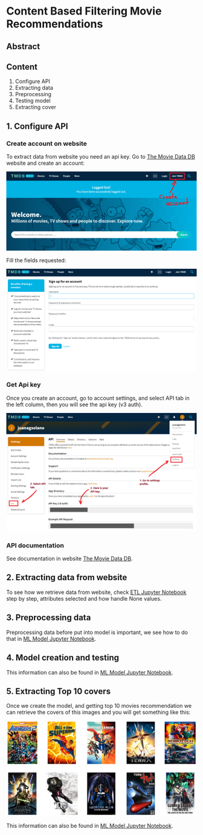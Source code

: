 # Content Based Filtering Movie Recommendations

## **Abstract**

## **Content**
1. Configure API
2. Extracting data
3. Preprocessing
4. Testing model
5. Extracting cover

## **1. Configure API**

### **Create account on website**
To extract data from website you need an api key. Go to [The Movie Data DB](https://www.themoviedb.org/) website and create an account:

![Create account](/images/create_account.png)

Fill the fields requested:

![Fill fields](/images/fill_data.png)

### **Get Api key**
Once you create an account, go to account settings, and select API tab in the left column, then you will see the api key (v3 auth).

![API key](/images/api_key.png)

### **API documentation**
See documentation in website [The Movie Data DB](https://www.themoviedb.org/documentation/api).

## **2. Extracting data from website**

To see how we retrieve data from website, check [ETL Jupyter Notebook](/etl_process.ipynb) step by step, attributes selected and how handle None values.

## **3. Preprocessing data**

Preprocessing data before put into model is important, we see how to do that in [ML Model Jupyter Notebook](/ml_model.ipynb).

## **4. Model creation and testing**

This information can also be found in [ML Model Jupyter Notebook](/ml_model.ipynb).

## **5. Extracting Top 10 covers**

Once we create the model, and getting top 10 movies recommendation we can retrieve the covers of this images and you will get something like this:

![Top ten image test](/images/top10.png)

This information can also be found in [ML Model Jupyter Notebook](/ml_model.ipynb).